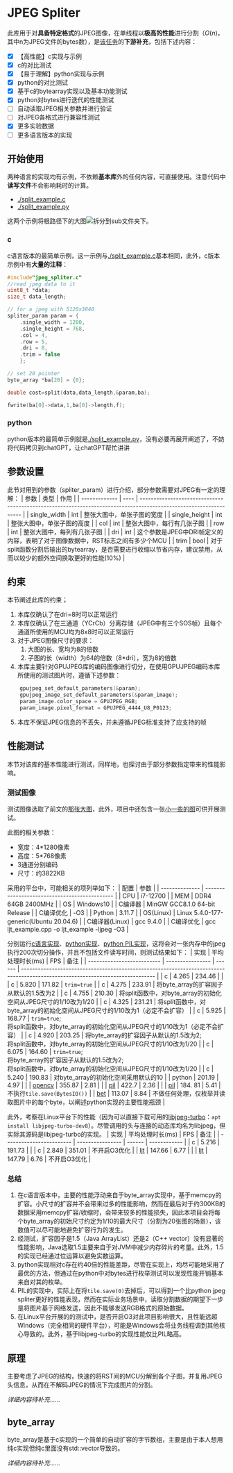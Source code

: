 # JPEG Spliter
此库用于对**具备特定格式**的JPEG图像，在单线程以**极高的性能**进行分割（$O(n)$，其中n为JPEG文件的bytes数），是[该任务](https://gitee.com/sun-zhongjie-0426/unity-native-rendering-plugin-d3-d11-cuda)的**下游补充**，包括下述内容：
- [x] 【高性能】c实现与示例
- [x] c的对比测试
- [x] 【易于理解】python实现与示例
- [x] python的对比测试
- [x] 基于c的bytearray实现以及基本功能测试
- [x] python对bytes进行迭代的性能测试
- [ ] 自动读取JPEG相关参数并进行验证
- [ ] 对JPEG各格式进行兼容性测试 
- [x] 更多实验数据
- [ ] 更多语言版本的实现
## 开始使用
两种语言的实现均有示例，不依赖**基本库**外的任何内容，可直接使用。注意代码中**读写文件**不会影响耗时的计算。
- [./split_example.c]()
- [./split_example.py]()

这两个示例将根路径下的大图![](./unity_texture2d_big.jpg)拆分到sub文件夹下。
### c
c语言版本的最简单示例，这一示例与[./split_example.c]()基本相同，此外，c版本示例中有**大量的注释**：
```c
#include"jpeg_spliter.c"
//read jpeg data to it
uint8_t *data;
size_t data_length;

// for a jpeg with 5120x3840
spliter_param param = {
    .single_width = 1280, 
    .single_height = 768, 
    .col = 4, 
    .row = 5, 
    .dri = 8, 
    .trim = false
    };

// set 20 pointer
byte_array *ba[20] = {0};

double cost=split(data,data_length,&param,ba);

fwrite(ba[0]->data,1,ba[0]->length,f);
```
### python
python版本的最简单示例就是[./split_example.py]()，没有必要再展开阐述了，不妨将代码拷贝到chatGPT，让chatGPT帮忙讲讲
## 参数设置
此节对用到的参数（spliter_param）进行介绍，部分参数需要对JPEG有一定的理解：
| 参数          | 类型 | 作用                                                                                                              |
| ------------- | ---- | ----------------------------------------------------------------------------------------------------------------- |
| single_width  | int  | 整张大图中，单张子图的宽度                                                                                        |
| single_height | int  | 整张大图中，单张子图的高度                                                                                        |
| col           | int  | 整张大图中，每行有几张子图                                                                                        |
| row           | int  | 整张大图中，每列有几张子图                                                                                        |
| dri           | int  | 这个参数是JPEG中DRI帧定义的内容，表明了对于图像数据中，RST标志之间有多少个MCU                                     |
| trim          | bool | 对于split函数分割后输出的bytearray，是否需要进行收缩以节省内存，建议禁用，从而以较少的额外空间换取更好的性能(10%) |

## 约束
本节阐述此库的约束；
1. 本库仅确认了在dri=8时可以正常运行
2. 本库仅确认了在三通道（YCrCb）分离存储（JPEG中有三个SOS帧）且每个通道所使用的MCU均为8x8时可以正常运行
3. 对于JPEG图像尺寸的要求：
   1. 大图的长、宽均为8的倍数
   2. 子图的长（width）为64的倍数（8*dri），宽为8的倍数
4. 本库主要针对GPUJPEG库的编码图像进行切分，在使用GPUJPEG编码本库所使用的测试图片时，遵循下述参数：
```c
	gpujpeg_set_default_parameters(&param);
	gpujpeg_image_set_default_parameters(&param_image);
	param_image.color_space = GPUJPEG_RGB;
	param_image.pixel_format = GPUJPEG_4444_U8_P0123;
```
5. 本库不保证JPEG信息的不丢失，并未遵循JPEG标准支持了应支持的帧
## 性能测试
本节对该库的基本性能进行测试，同样地，也探讨由于部分参数指定带来的性能影响。
### 测试图像
测试图像选取了前文的[那张大图](./unity_texture2d_big.jpg)，此外，项目中还包含一张[小一些的图](./unity_texture2d.jpg)可供开展测试。

此图的相关参数：
- 宽度：4*1280像素
- 高度：5*768像素
- 3通道分别编码
- 尺寸：约3822KB

采用的平台中，可能相关的项列举如下：
| 配置           | 参数                                          |
| -------------- | --------------------------------------------- |
| CPU            | i7-12700                                      |
| MEM            | DDR4 64GB 2400MHz                             |
| OS             | Windows10                                     |
| C编译器        | MinGW GCC8.1.0 64-bit Release                 |
| C编译优化      | -O3                                           |
| Python         | 3.11.7                                        |
| OS(Linux)      | Linux 5.4.0-177-generic(Ubuntu 20.04.6)       |
| C编译器(Linux) | gcc 9.4.0                                     |
| C编译优化      | gcc ljt_example.cpp -o ljt_example -ljpeg -O3 |

分别运行[c语言实现](./split_example.c)、[python实现](./split_example.py)、[python PIL实现](./pil_example.py)，这将会对一张内存中的jpeg执行200次切分操作，并且不包括文件读写时间，则测试结果如下：
| 实现                       | 平均处理时长(ms) | FPS    | 备注                                                                                                                           |
| -------------------------- | ---------------- | ------ | ------------------------------------------------------------------------------------------------------------------------------ |
| c                          | 4.265            | 234.46 |                                                                                                                                |
| c                          | 5.820            | 171.82 | `trim=true`                                                                                                                    |
| c                          | 4.275            | 233.91 | 将byte_array的扩容因子从默认的1.5改为2                                                                                         |
| c                          | 4.755            | 210.30 | 将split函数中，对byte_array的初始化空间从JPEG尺寸的1/10改为1/20                                                                |
| c                          | 4.325            | 231.21 | 将split函数中，对byte_array的初始化空间从JPEG尺寸的1/10改为1（必定不会扩容）                                                   |
| c                          | 5.925            | 168.77 | `trim=true`; </br>将split函数中，对byte_array的初始化空间从JPEG尺寸的1/10改为1（必定不会扩容）                                 |
| c                          | 4.920            | 203.25 | 将byte_array的扩容因子从默认的1.5改为2; </br>将split函数中，对byte_array的初始化空间从JPEG尺寸的1/10改为1/20                   |
| c                          | 6.075            | 164.60 | `trim=true`; </br>将byte_array的扩容因子从默认的1.5改为2; </br>将split函数中，对byte_array的初始化空间从JPEG尺寸的1/10改为1/20 |
| c                          | 5.240            | 190.83 | 对byte_array的初始化空间采用默认的10                                                                                           |
| python                     | 201.19           | 4.97   |                                                                                                                                |
| [opencv](./cv_example.py)  | 355.87           | 2.81   |                                                                                                                                |
| [pil](./pil_example.py)    | 422.7            | 2.36   |                                                                                                                                |
| [pil](./pil_example.py)    | 184. 81          | 5.41   | 不执行`tile.save(BytesIO())`                                                                                                   |
| [bet](./byte_enum_test.py) | 113.07           | 8.84   | 不做任何处理，仅枚举并读取图片中的每个byte，以阐述python实现的主要性能瓶颈                                                     |

此外，考察在Linux平台下的性能（因为可以直接下载可用的[libjpeg-turbo](https://libjpeg-turbo.org/)：`apt install libjpeg-turbo-dev8`）。尽管调用的头与连接的动态库均名为libjpeg，但实际其源码是libjpeg-turbo的实现。
| 实现                     | 平均处理时长(ms) | FPS    | 备注         |
| ------------------------ | ---------------- | ------ | ------------ |
| c                        | 5.216            | 191.73 |              |
| c                        | 2.849            | 351.01 | 不开启O3优化 |
| [ljt](./ljt_example.cpp) | 147.66           | 6.77   |              |
| [ljt](./ljt_example.cpp) | 147.79           | 6.76   | 不开启O3优化 |
### 总结
1. 在c语言版本中，主要的性能浮动来自于byte_array实现中，基于memcpy的扩容。小尺寸的扩容并不会带来过多的性能影响，然而在最后对于约300KB的数据采用memcpy扩容/收缩时，会带来较多的性能损失，因此本项目会将每个byte_array的初始尺寸约定为1/10的最大尺寸（分割为20张图的场景），该数值可以尽可能地避免扩容行为的发生。
2. 经测试，扩容因子是1.5（Java ArrayList）还是2（C++ vector）没有显著的性能影响，Java选取1.5主要来自于对JVM中减少内存碎片的考量。此外，1.5的实现已经通过位运算以避免实数运算。
3. python实现相对c存在约40倍的性能差距，尽管在实现上，均尽可能地采用了最优的方法，但通过在python中对bytes进行枚举测试可以发现性能开销基本来自对其的枚举。
4. PIL的实现中，实际上在将`tile.save(0)`去掉后，可以得到一个比python jpeg spliter更好的性能表现，然而在实际业务场景中，读取分割数据的期望下一步是将图片基于网络发送，因此不能够发送RGB格式的原始数据。
5. 在Linux平台开展的的测试中，是否开启O3对此项目影响很大，且性能远超Windows（完全相同的硬件平台），可能是Windows会将业务线程调到其他核心导致的。此外，基于libjpeg-turbo的实现性能仅比PIL略高。

## 原理
主要考虑了JPEG的结构，快速的将RST间的MCU分解到各个子图，并复用JPEG头信息，从而在不解码JPEG的情况下完成图片的分割。

*详细内容待补充……*

## byte_array
byte_array是基于c实现的一个简单的自动扩容的字节数组，主要是由于本人想用纯c实现但纯c里面没有std::vector导致的。

*详细内容待补充……*